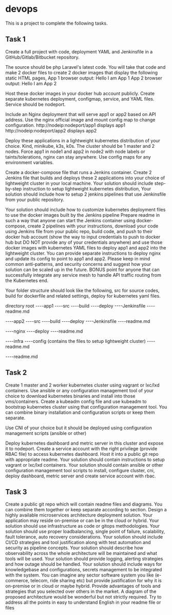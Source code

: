 # devops
This is a project to complete the following tasks.

## Task 1
Create a full project with code, deployment YAML and Jenkinsfile in a GitHub/Gitlab/Bitbucket
repository.

The source should be php Laravel's latest code. You will take that code and make 2 docker files to
create 2 docker images that display the following static HTML pages,
App 1 browser output: Hello I am App 1
App 2 browser output: Hello I am App 2

Host these docker images in your docker hub account publicly. Create separate kubernetes
deployment, configmap, service, and YAML files. Service should be nodeport.

Include an Nginx deployment that will serve app1 or app2 based on API address. Use the nginx official image and mount config map to change configuration.
http://nodeip:nodeport/app1 displays app1
http://nodeip:nodeport/app2 displays app2

Deploy these applications in a lightweight kubernetes distribution of your choice. Kind, minikube,
k3s, k0s. The cluster should be 1 master and 2 nodes. Force app1 in node1 and app2 in node2 with
node labels or taints/tolerations, nginx can stay anywhere. Use config maps for any environment
variables.

Create a docker-compose file that runs a Jenkins container. Create 2 Jenkins file that builds and
deploys these 2 applications into your choice of lightweight cluster in your local machine.
Your solution should include step-by-step instruction to setup lightweight kubernetes distribution,
Your solution should include how to setup 2 jenkins pipelines that use Jenkinsfile from your
public repository.

Your solution should include how to customize kubernetes deployment files to use the docker
images built by the Jenkins pipeline
Prepare readme in such a way that anyone can start the Jenkins container using docker-compose,
create 2 pipelines with your instructions, download your code using Jenkins file from your public
repo, build code, and push to their docker hub account (show the way to input credentials to push
to docker hub but DO NOT provide any of your credentials anywhere) and use those docker
images with kubernetes YAML files to deploy app1 and app2 into the lightweight cluster. You can
provide separate instructions to deploy nginx and update its config to point to app1 and app2.
Please keep in mind common anti-patterns, and security concerns and suggest how your solution
can be scaled up in the future. BONUS point for anyone that can successfully integrate any service
mesh to handle API traffic routing from the Kubernetes end.

Your folder structure should look like the following, src for source codes, build for dockerfile and
related settings, deploy for kubernetes yaml files.

directory root
----app1
----src
----build
----deploy
----Jenkinsfile
----readme.md

----app2
----src
----build
----deploy
----Jenkinsfile
----readme.md

----nginx
----deploy
----readme.md

----infra
----config (contains the files to setup lightweight cluster)
----readme.md

----readme.md

## Task 2

Create 1 master and 2 worker kubernetes cluster using vagrant or lxc/lxd containers. Use
ansible or any configuration management tool of your choice to download kubernetes binaries
and install into those vms/containers. Create a kubeadm config file and use kubeadm to
bootstrap kubernetes cluster using that configuration management tool. You can combine binary
installation and configuration scripts or keep them separate.

Use CNI of your choice but it should be deployed using configuration management scripts
(ansible or other)

Deploy kubernetes dashboard and metric server in this cluster and expose it to nodeport.
Create a service account with the right privilege (provide RBAC file) to access kubernetes
dashboard. Host it into a public git repo with appropriate readme.
Your solution should contain instructions to setup vagrant or lxc/lxd containers.
Your solution should contain ansible or other configuration management tool scripts to install,
configure cluster, cni, deploy dashboard, metric server and create service account with rbac.

## Task 3
Create a public git repo which will contain readme files and diagrams. You can combine them
together or keep separate according to section.
Design a highly available microservices architecture deployment solution. Your application may
reside on-premise or can be in the cloud or hybrid.
Your solution should use infrastructure as code or gitops methodologies.
Your solution should use proper loadbalancing, single point of failure, scalability, fault tolerance,
auto recovery considerations.
Your solution should include CI/CD strategies and tool justification along with test automation
and security as pipeline concepts.
Your solution should describe how observability across the whole architecture will be maintained
and what tools will be used.
Your solution should provide logging, alerting strategies and how outage should be handled.
Your solution should include ways for knowledgebase and configurations, secrets management
to be integrated with the system.
You can imagine any sector software system you like (e-commerce, telecom, ride sharing etc)
but provide justification for why it is on-premise or in cloud or maybe hybrid. Provide advantages
of tools and strategies that you selected over others in the market.
A diagram of the proposed architecture would be wonderful but not strictly required. Try to
address all the points in easy to understand English in your readme file or files

